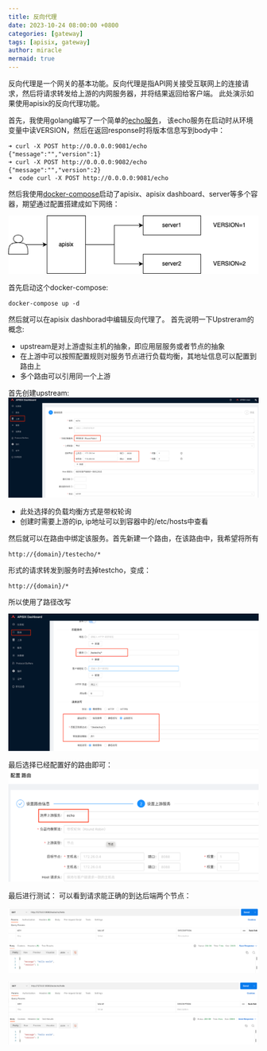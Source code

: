 ```yaml
---
title: 反向代理
date: 2023-10-24 08:00:00 +0800
categories: [gateway]
tags: [apisix, gateway]
author: miracle
mermaid: true
---
```


反向代理是一个网关的基本功能。反向代理是指API网关接受互联网上的连接请求，然后将请求转发给上游的内网服务器，并将结果返回给客户端。
此处演示如果使用apisix的反向代理功能。

首先，我使用golang编写了一个简单的[echo服务](https://github.com/miracle-1991/apiGateWay/tree/master/server/echo)，
该echo服务在启动时从环境变量中读VERSION，然后在返回response时将版本信息写到body中：
```
➜ curl -X POST http://0.0.0.0:9081/echo
{"message":"","version":1}
➜ curl -X POST http://0.0.0.0:9082/echo
{"message":"","version":2}                                                                                                                                                                                                                                                 ➜  code curl -X POST http://0.0.0.0:9081/echo
```
然后我使用[docker-compose](https://github.com/miracle-1991/apiGateWay/blob/master/server/docker-compose.yml)启动了apisix、apisix dashboard、server等多个容器，期望通过配置搭建成如下网络：

![testReverseProxy](/assets/img/apisix/testReverseProxy.png)


首先启动这个docker-compose:
```
docker-compose up -d
```

然后就可以在apisix dashborad中编辑反向代理了。
首先说明一下Upstreram的概念:
* upstream是对上游虚拟主机的抽象，即应用层服务或者节点的抽象
* 在上游中可以按照配置规则对服务节点进行负载均衡，其地址信息可以配置到路由上
* 多个路由可以引用同一个上游

首先创建upstream:
![testReverseProxyAddUpstream](/assets/img/apisix/testReverseProxyAddUpstream.png)
* 此处选择的负载均衡方式是带权轮询
* 创建时需要上游的ip, ip地址可以到容器中的/etc/hosts中查看

然后就可以在路由中绑定该服务。首先新建一个路由，在该路由中，我希望将所有

```
http://{domain}/testecho/*
```

形式的请求转发到服务时去掉testcho，变成：

```
http://{domain}/*
```

所以使用了路径改写

![testReverseProxyAddRoute](/assets/img/apisix/testReverseProxyAddRoute.png)

最后选择已经配置好的路由即可：
![testReverseProxyChooseUpstream](/assets/img/apisix/testReverseProxyChooseUpstream.png)

最后进行测试：
可以看到请求能正确的到达后端两个节点：

![testReverseProxyGetVersion1](/assets/img/apisix/testReverseProxyGetVersion1.png)

![testReverseProxyGetVersion2](/assets/img/apisix/testReverseProxyGetVersion2.png)

